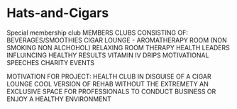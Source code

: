# Hats-and-Cigars

Special membership club
MEMBERS CLUBS CONSISTING OF:
BEVERAGES/SMOOTHIES
CIGAR LOUNGE - AROMATHERAPY ROOM (NON SMOKING NON ALCHOHOL)
RELAXING ROOM
THERAPY
HEALTH LEADERS INFLUINCING HEALTHY RESULTS
VITAMIN IV DRIPS
MOTIVATIONAL SPEECHES
CHARITY EVENTS

MOTIVATION FOR PROJECT:
HEALTH CLUB IN DISGUISE OF A CIGAR LOUNGE
COOL VERSION OF REHAB WITHOUT THE EXTREMETY
AN EXCLUSIVE SPACE FOR PROFESSIONALS TO CONDUCT BUSINESS OR ENJOY A HEALTHY ENVIRONMENT
